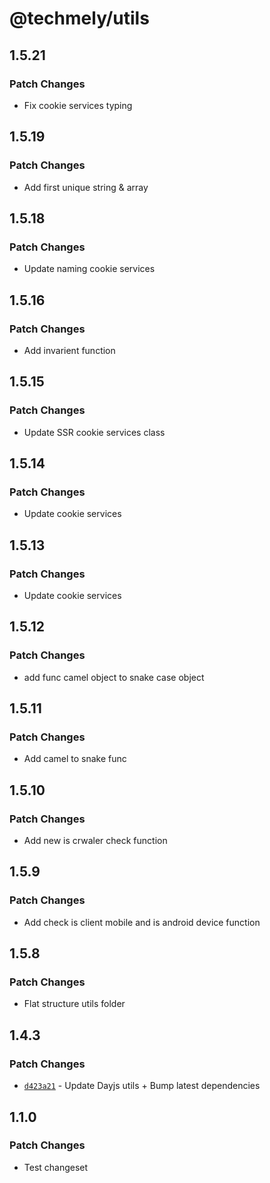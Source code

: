 # @techmely/utils

## 1.5.21

### Patch Changes

- Fix cookie services typing

## 1.5.19

### Patch Changes

- Add first unique string & array

## 1.5.18

### Patch Changes

- Update naming cookie services

## 1.5.16

### Patch Changes

- Add invarient function

## 1.5.15

### Patch Changes

- Update SSR cookie services class

## 1.5.14

### Patch Changes

- Update cookie services

## 1.5.13

### Patch Changes

- Update cookie services

## 1.5.12

### Patch Changes

- add func camel object to snake case object

## 1.5.11

### Patch Changes

- Add camel to snake func

## 1.5.10

### Patch Changes

- Add new is crwaler check function

## 1.5.9

### Patch Changes

- Add check is client mobile and is android device function

## 1.5.8

### Patch Changes

- Flat structure utils folder

## 1.4.3

### Patch Changes

- [`d423a21`](undefined) - Update Dayjs utils + Bump latest dependencies

## 1.1.0

### Patch Changes

- Test changeset
